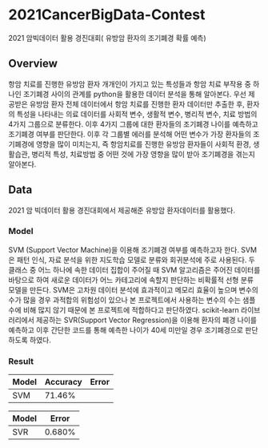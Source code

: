 # 2021CancerBigData-Contest
2021 암빅데이터 활용 경진대회( 유방암 환자의 조기폐경 확률 예측)
## Overview
항암 치료를 진행한 유방암 환자 개개인이 가지고 있는 특성들과 항암 치료 부작용 중 하나인 조기폐경 사이의 관계를 python을 활용한 데이터 분석을 통해 알아본다. 우선 제공받은 유방암 환자 전체 데이터에서 항암 치료를 진행한 환자 데이터만 추출한 후, 환자의 특성을 나타내는 의료 데이터를 사회적 변수, 생활적 변수, 병리적 변수, 치료 방법의 4가지 그룹으로 분류한다. 이후 4가지 그룹에 대한 환자들의 조기폐경 나이를 예측하고 조기폐경 여부를 판단한다. 이후 각 그룹별 에러를 분석해 어떤 변수가 가장 환자들의 조기폐경에 영향을 많이 미치는지, 즉 항암치료를 진행한 유방암 환자들이 사회적 환경, 생활습관, 병리적 특성, 치료방법 중 어떤 것에 가장 영향을 많이 받아 조기폐경을 겪는지 알아본다.

## Data
2021 암 빅데이터 활용 경진대회에서 제공해준 유방암 환자데이터를 활용했다.

### Model
SVM (Support Vector Machine)을 이용해 조기폐경 여부를 예측하고자 한다. SVM은 패턴 인식, 자료 분석을 위한 지도학습 모델로 분류와 회귀분석에 주로 사용된다. 두 클래스 중 어느 하나에 속한 데이터 집합이 주어질 때 SVM 알고리즘은 주어진 데이터를 바탕으로 하여 새로운 데이터가 어느 카테고리에 속할지 판단하는 비확률적 선형 분류 모델을 만든다. SVM은 고차원 데이터 분석에 효과적이고 메모리 효율이 높으며 변수의 수가 많을 경우 과적합의 위험성이 있으나 본 프로젝트에서 사용하는 변수의 수는 샘플 수에 비해 많지 않기 때문에 본 프로젝트에 적합하다고 판단하였다. scikit-learn 라이브러리에서 제공하는 SVR(Support Vector Regression)을 이용해 환자의 폐경 나이를 예측하고 이후 간단한 코드를 통해 예측한 나이가 40세 미만일 경우 조기폐경으로 판단하도록 하였다.

### Result
| Model | Accuracy | Error |
|-------|----------|-------|
|  SVM  | 71.46%   | 

| Model  | Error  |
|--------|--------|
|  SVR   | 0.680% |        
